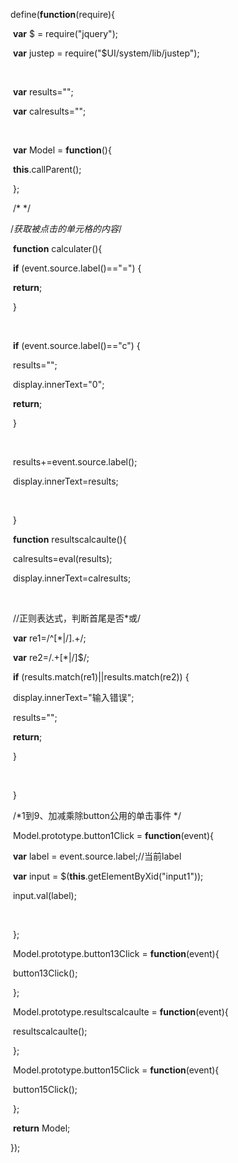 define(**function**(require){

​    **var** $ = require("jquery");

​    **var** justep = require("$UI/system/lib/justep");

​    

​    **var** results="";

​    **var** calresults="";

​    

​    **var** Model = **function**(){

​       **this**.callParent();

​    };

 

​    /* */

 

 

 

/*获取被点击的单元格的内容*/

 

​    **function** calculater(){

 

​        **if** (event.source.label()=="=") {

 

​            **return**;

 

​        }

​        

​        **if** (event.source.label()=="c") {

 

​            results="";

 

​            display.innerText="0";

 

​            **return**;

 

​        }

 

​        

​       results+=event.source.label();

 

​       display.innerText=results;

 

​       

 

​    }

 

​    **function** resultscalcaulte(){

 

​      calresults=eval(results);

 

​      display.innerText=calresults;

​      

​      //正则表达式，判断首尾是否*或/

​      **var** re1=/^[\*|\/].+/;

 

​      **var** re2=/.+[\*|\/]$/;

 

​      **if** (results.match(re1)||results.match(re2)) {

 

​         display.innerText="输入错误";

 

​         results="";

 

​         **return**;

 

​      }

 

​      

 

​    }

 

​    /*1到9、加减乘除button公用的单击事件 */

 

​    Model.prototype.button1Click = **function**(event){

​     **var** label = event.source.label;//当前label

​     **var** input = $(**this**.getElementByXid("input1"));

​     input.val(label);

​     

​    };

 

​    Model.prototype.button13Click = **function**(event){

​       button13Click();

​    };

 

​    Model.prototype.resultscalcaulte = **function**(event){

​       resultscalcaulte();

​    };

 

​    Model.prototype.button15Click = **function**(event){

​       button15Click();

​    };

 

​    **return** Model;

});

 